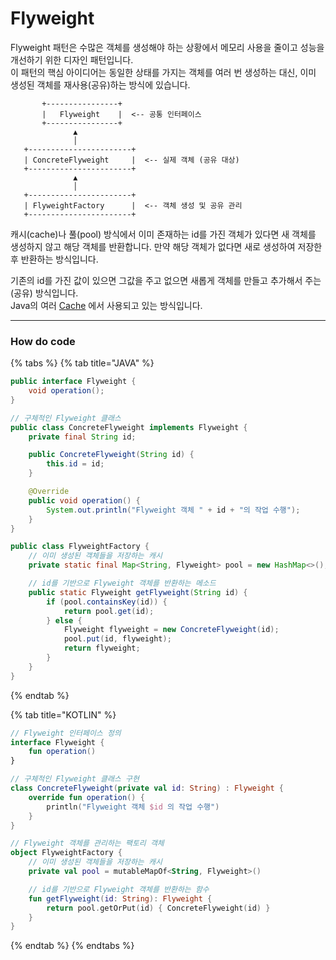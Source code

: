 # Flyweight

Flyweight 패턴은 수많은 객체를 생성해야 하는 상황에서 메모리 사용을 줄이고 성능을 개선하기 위한 디자인 패턴입니다.\
이 패턴의 핵심 아이디어는 동일한 상태를 가지는 객체를 여러 번 생성하는 대신, 이미 생성된 객체를 재사용(공유)하는 방식에 있습니다.

```
       +----------------+
       |   Flyweight    |  <-- 공통 인터페이스
       +----------------+
              ▲
              │
   +-----------------------+
   | ConcreteFlyweight     |  <-- 실제 객체 (공유 대상)
   +-----------------------+
              ▲
              │
   +-----------------------+
   | FlyweightFactory      |  <-- 객체 생성 및 공유 관리
   +-----------------------+
```

캐시(cache)나 풀(pool) 방식에서 이미 존재하는 id를 가진 객체가 있다면 새 객체를 생성하지 않고 해당 객체를 반환합니다. 만약 해당 객체가 없다면 새로 생성하여 저장한 후 반환하는 방식입니다.

기존의 id를 가진 값이 있으면 그값을 주고 없으면 새롭게 객체를 만들고 추가해서 주는(공유) 방식입니다.\
Java의 여러 [Cache](../../jvm/clean-architecture/instance-cache.md) 에서 사용되고 있는 방식입니다.

***

### How do code

{% tabs %}
{% tab title="JAVA" %}
```java
public interface Flyweight {
    void operation();
}

// 구체적인 Flyweight 클래스
public class ConcreteFlyweight implements Flyweight {
    private final String id;

    public ConcreteFlyweight(String id) {
        this.id = id;
    }

    @Override
    public void operation() {
        System.out.println("Flyweight 객체 " + id + "의 작업 수행");
    }
}

public class FlyweightFactory {
    // 이미 생성된 객체들을 저장하는 캐시
    private static final Map<String, Flyweight> pool = new HashMap<>();

    // id를 기반으로 Flyweight 객체를 반환하는 메소드
    public static Flyweight getFlyweight(String id) {
        if (pool.containsKey(id)) {
            return pool.get(id);
        } else {
            Flyweight flyweight = new ConcreteFlyweight(id);
            pool.put(id, flyweight);
            return flyweight;
        }
    }
}

```
{% endtab %}

{% tab title="KOTLIN" %}
```kotlin
// Flyweight 인터페이스 정의
interface Flyweight {
    fun operation()
}

// 구체적인 Flyweight 클래스 구현
class ConcreteFlyweight(private val id: String) : Flyweight {
    override fun operation() {
        println("Flyweight 객체 $id 의 작업 수행")
    }
}

// Flyweight 객체를 관리하는 팩토리 객체
object FlyweightFactory {
    // 이미 생성된 객체들을 저장하는 캐시
    private val pool = mutableMapOf<String, Flyweight>()

    // id를 기반으로 Flyweight 객체를 반환하는 함수
    fun getFlyweight(id: String): Flyweight {
        return pool.getOrPut(id) { ConcreteFlyweight(id) }
    }
}
```
{% endtab %}
{% endtabs %}

